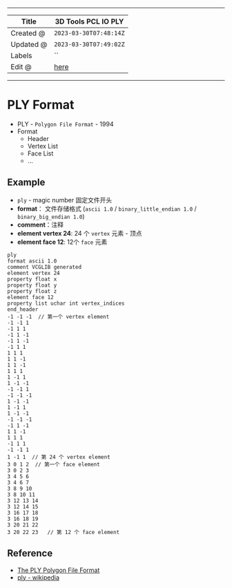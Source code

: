 -----

| Title     | 3D Tools PCL IO PLY                                   |
| --------- | ----------------------------------------------------- |
| Created @ | `2023-03-30T07:48:14Z`                                |
| Updated @ | `2023-03-30T07:49:02Z`                                |
| Labels    | \`\`                                                  |
| Edit @    | [here](https://github.com/junxnone/aiwiki/issues/401) |

-----

# PLY Format

  - PLY - `Polygon File Format` - 1994
  - Format
      - Header
      - Vertex List
      - Face List
      - ...

## Example

  - `ply` - magic number 固定文件开头
  - **format**： 文件存储格式 (`ascii 1.0` / `binary_little_endian 1.0` /
    `binary_big_endian 1.0`)
  - **comment**：注释
  - **element vertex 24**: 24 个 `vertex` 元素 - 顶点
  - **element face 12**: 12个 `face` 元素

<!-- end list -->

    ply
    format ascii 1.0
    comment VCGLIB generated
    element vertex 24
    property float x
    property float y
    property float z
    element face 12
    property list uchar int vertex_indices
    end_header
    -1 -1 -1  // 第一个 vertex element
    -1 -1 1
    -1 1 1
    -1 1 -1
    -1 1 -1
    -1 1 1
    1 1 1
    1 1 -1
    1 1 -1
    1 1 1
    1 -1 1
    1 -1 -1
    -1 -1 1
    -1 -1 -1
    1 -1 -1
    1 -1 1
    1 -1 -1
    -1 -1 -1
    -1 1 -1
    1 1 -1
    1 1 1
    -1 1 1
    -1 -1 1
    1 -1 1  // 第 24 个 vertex element
    3 0 1 2  // 第一个 face element
    3 0 2 3
    3 4 5 6
    3 4 6 7
    3 8 9 10
    3 8 10 11
    3 12 13 14
    3 12 14 15
    3 16 17 18
    3 16 18 19
    3 20 21 22
    3 20 22 23   // 第 12 个 face element

## Reference

  - [The PLY Polygon File
    Format](http://gamma.cs.unc.edu/POWERPLANT/papers/ply.pdf)
  - [ply - wikipedia](https://en.wikipedia.org/wiki/PLY_\(file_format\))
